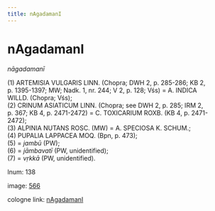 ```yaml
---
title: nAgadamanI
---
```


# nAgadamanI

<i>nāgadamanī</i>  <div n="P" />(1) <bot>ARTEMISIA VULGARIS LINN.</bot> (Chopra; DWH 2, p. 285-286; KB 2, <div n="lb" />p. 1395-1397; MW; Nadk. 1, nr. 244; V 2, p. 128; Vśs) = <bot>A. INDICA <div n="lb" />WILLD.</bot> (Chopra; Vśs); <div n="P" />(2) <bot>CRINUM ASIATICUM LINN.</bot> (Chopra; see DWH 2, p. 285; IRM 2, <div n="lb" />p. 367; KB 4, p. 2471-2472) = <bot>C. TOXICARIUM ROXB.</bot> (KB 4, p. 2471- <div n="lb" />2472); <div n="P" />(3) <bot>ALPINIA NUTANS ROSC.</bot> (MW) = <bot>A. SPECIOSA K. SCHUM.</bot>; <div n="P" />(4) <bot>PUPALIA LAPPACEA MOQ.</bot> (Bpn, p. 473); <div n="P" />(5) = <i>jambū</i> (PW); <div n="P" />(6) = <i>jāmbavatī</i> (PW, unidentified); <div n="P" />(7) = <i>vṛkkā</i> (PW, unidentified).

lnum: 138

image: [566](https://www.sanskrit-lexicon.uni-koeln.de/scans/csl-apidev/servepdf.php?dict=snp&page=566)

cologne link: [nAgadamanI](https://sanskrit-lexicon.uni-koeln.de/scans/csl-apidev/getword.php?dict=snp&key=nAgadamanI)

